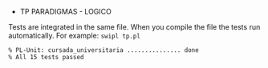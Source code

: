 - TP PARADIGMAS - LOGICO

Tests are integrated in the same file.
When you compile the file the tests run automatically.
For example: ```swipl tp.pl ```
```
% PL-Unit: cursada_universitaria ............... done
% All 15 tests passed
```
